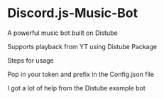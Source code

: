 # Discord.js-Music-Bot
A powerful music bot built on Distube

Supports playback from YT using Distube Package

Steps for usage

Pop in your token and prefix in the Config.json file

I got a lot of help from the Distube example bot 
